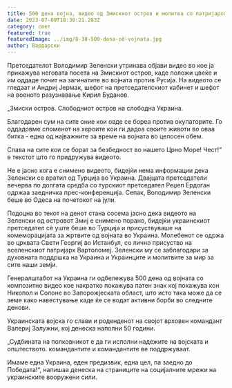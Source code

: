 ```yaml
---
title: 500 дена војна, видео од Змискиот остров и молитва со патријархот Вартоломеј
date: 2023-07-09T18:30:21.283Z
category: свет
featured: true
featuredImage: ../img/8-30-500-dena-od-vojnata.jpg
author: Вардарски
---
```

Претседателот Володимир Зеленски утринава објави видео во кое ја прикажува неговата посета на Змискиот остров, каде положи цвеќе и им оддаде почит на загинатите во војната против Русија. На видеото се гледаат и Андриј Јермак, шефот на претседателскиот кабинет и шефот на военото разузнавање Кирил Буданов.

„Змиски остров. Слободниот остров на слободна Украина.

Благодарен сум на сите оние кои овде се бореа против окупаторите. Го оддадовме споменот на хероите кои ги дадоа своите животи во оваа битка - една од најважните за време на војната во целосен обем.

Слава на сите кои се борат за безбедност во нашето Црно Море! Чест!“ е текстот што го придружува видеото.

Не е јасно кога е снимено видеото, бидејќи нема информации дека Зеленски се вратил од Турција во Украина. Двајцата претседатели вечерва по долгата средба со турскиот претседател Реџеп Ердоган одржаа заедничка прес-конференција. Сепак, Володимир Зеленски беше во Одеса на почетокот на јули.

Подоцна во текот на денот стана сосема јасно дека видеото на Зеленски од островот Змиј е снимено порано, бидејќи украинскиот претседател сè уште беше во Турција и присуствуваше на комеморацијата за жртвите од војната во Украина. Молебенот се одржа во црквата Свети Георгиј во Истанбул, со лично присуство на вселенскиот патријарх Вартоломеј. Зеленски му се заблагодари за духовната поддршка на Украина и Украинците и молитвите за мир за сите наши земји.

Генералштабот на Украина ги одбележува 500 дена од војната со композитно видео кое накратко покажува патен знак кој покажува кон Никопол и Солоне во Запорожјеската област, што исто така може да се земе како навестување каде ќе се водат активни борби во следните денови.

Украинската војска го слави и роденденот на својот врховен командант Валериј Залужни, кој денеска наполни 50 години.

„Судбината на полковникот е да ги исполни надежите на војската и општеството. командантите и командантите ве поддржуваат.

Имаме една Украина, еден предизвик, една цел, па заедно до Победата!“, напишаа денеска на страниците на социјалните мрежи на украинските вооружени сили.
